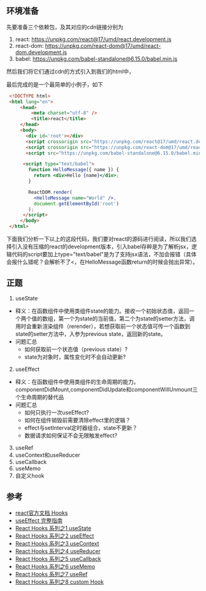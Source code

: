 环境准备
---
先要准备三个依赖包，及其对应的cdn链接分别为
1. react: https://unpkg.com/react@17/umd/react.development.js
2. react-dom: https://unpkg.com/react-dom@17/umd/react-dom.development.js
3. babel: https://unpkg.com/babel-standalone@6.15.0/babel.min.js

然后我们将它们通过cdn的方式引入到我们的html中，

最后完成的是一个最简单的小例子，如下
```html
 <!DOCTYPE html>
 <html lang="en">
     <head>
         <meta charset="utf-8" />
         <title>react</title>
     </head>
     <body>
       <div id='root'></div>
       <script crossorigin src="https://unpkg.com/react@17/umd/react.development.js"></script>
       <script crossorigin src="https://unpkg.com/react-dom@17/umd/react-dom.development.js"></script>
       <script src="https://unpkg.com/babel-standalone@6.15.0/babel.min.js"></script>

      <script type="text/babel">
        function HelloMessage({ name }) {
          return <div>Hello {name}</div>;
        }

        ReactDOM.render(
          <HelloMessage name="World" />,
          document.getElementById('root')
        );
      </script>
     </body>
 </html>
```
下面我们分析一下以上的这段代码，我们要对react的源码进行阅读，所以我们选择引入没有压缩的react的development版本，引入babel存粹是为了解析jsx，逻辑代码的script要加上type="text/babel"是为了支持jsx语法，不加会报错（具体会报什么错呢？会解析不了<，在HelloMessage函数return的时候会抛出异常）。

正题
---
1. useState
  - 释义：在函数组件中使用类组件state的能力。接收一个初始状态值，返回一个两个值的数组，第一个为state的当前值，第二个为state的setter方法，调用时会重新渲染组件（rerender），若想获取前一个状态值可传一个函数到state的setter方法中，入参为previous state，返回新的state。
  - 问题汇总
    - 如何获取前一个状态值（previous state）?
    - state为对象时，属性变化时不会自动更新?
2. useEffect
  - 释义：在函数组件中使用类组件的生命周期的能力。componentDidMount,componentDidUpdate和componentWillUnmount三个生命周期的替代品
  - 问题汇总
    - 如何只执行一次useEffect?
    - 如何在组件销毁前需要清除effect里的逻辑？
    - effect与setInterval定时器组合，state不更新？
    - 数据请求如何保证不会无限触发effect?
3. useRef
4. useContext和useReducer
5. useCallback
6. useMemo
7. 自定义hook

参考
---
- [react官方文档 Hooks](https://reactjs.org/docs/hooks-intro.html)
- [useEffect 完整指南](https://overreacted.io/zh-hans/a-complete-guide-to-useeffect/)
- [React Hooks 系列之1 useState](https://gaohaoyang.github.io/2020/03/01/react-hooks1-useState/)
- [React Hooks 系列之2 useEffect](https://gaohaoyang.github.io/2020/05/11/react-hooks2-useEffect/)
- [React Hooks 系列之3 useContext](https://gaohaoyang.github.io/2020/05/12/react-hooks3-useContext/)
- [React Hooks 系列之4 useReducer](https://gaohaoyang.github.io/2020/05/13/react-hooks4-useReducer/)
- [React Hooks 系列之5 useCallback](https://gaohaoyang.github.io/2020/05/18/react-hooks5-useCallback/)
- [React Hooks 系列之6 useMemo](https://gaohaoyang.github.io/2020/05/19/react-hooks6-useMemo/)
- [React Hooks 系列之7 useRef](https://gaohaoyang.github.io/2020/05/26/react-hooks7-useRef/)
- [React Hooks 系列之8 custom Hook](https://gaohaoyang.github.io/2020/05/27/react-hooks8-customHooks/)